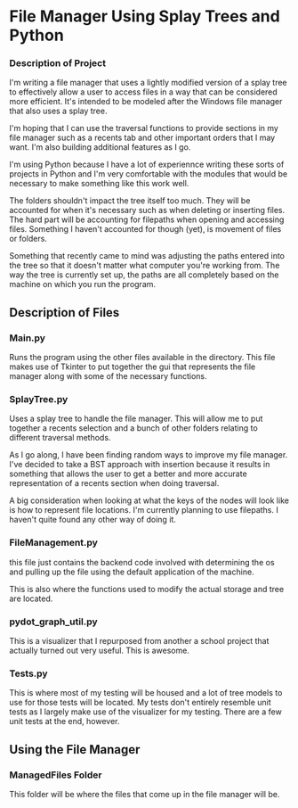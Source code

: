 # File Manager Using Splay Trees and Python

### Description of Project

I'm writing a file manager that uses a lightly modified version of a splay tree to effectively allow a user to access files in a way that can be considered more efficient. It's intended to be modeled after the Windows file manager that also uses a splay tree.

I'm hoping that I can use the traversal functions to provide sections in my file manager such as a recents tab and other important orders that I may want. I'm also building additional features as I go.

I'm using Python because I have a lot of experiennce writing these sorts of projects in Python and I'm very comfortable with the modules that would be necessary to make something like this work well.

The folders shouldn't impact the tree itself too much. They will be accounted for when it's necessary such as when deleting or inserting files. The hard part will be accounting for filepaths when opening and accessing files. Something I haven't accounted for though (yet), is movement of files or folders.

Something that recently came to mind was adjusting the paths entered into the tree so that it doesn't matter what computer you're working from. The way the tree is currently set up, the paths are all completely based on the machine on which you run the program.

## Description of Files

### Main.py

Runs the program using the other files available in the directory. This file makes use of Tkinter to put together the gui that represents the file manager along with some of the necessary functions.

### SplayTree.py

Uses a splay tree to handle the file manager. This will allow me to put together a recents selection and a bunch of other folders relating to different traversal methods.

As I go along, I have been finding random ways to improve my file manager. I've decided to take a BST approach with insertion because it results in something that allows the user to get a better and more accurate representation of a recents section when doing traversal.

A big consideration when looking at what the keys of the nodes will look like is how to represent file locations. I'm currently planning to use filepaths. I haven't quite found any other way of doing it.

### FileManagement.py

this file just contains the backend code involved with determining the os and pulling up the file using the default application of the machine.

This is also where the functions used to modify the actual storage and tree are located.

### pydot_graph_util.py

This is a visualizer that I repurposed from another a school project that actually turned out very useful. This is awesome.

### Tests.py

This is where most of my testing will be housed and a lot of tree models to use for those tests will be located. My tests don't entirely resemble unit tests as I largely make use of the visualizer for my testing. There are a few unit tests at the end, however.

## Using the File Manager

### ManagedFiles Folder

This folder will be where the files that come up in the file manager will be.